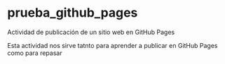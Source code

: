 # prueba_github_pages
Actividad de publicación de un sitio web en GitHub Pages

Esta actividad nos sirve tatnto para aprender a publicar en GitHub Pages como para repasar
